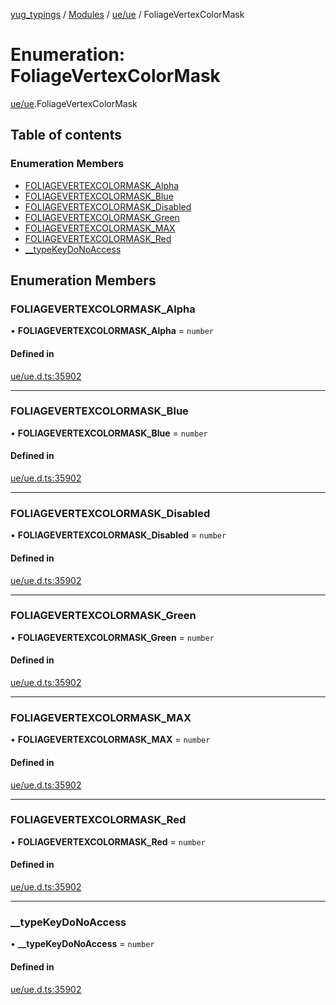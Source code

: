 [yug_typings](../README.md) / [Modules](../modules.md) / [ue/ue](../modules/ue_ue.md) / FoliageVertexColorMask

# Enumeration: FoliageVertexColorMask

[ue/ue](../modules/ue_ue.md).FoliageVertexColorMask

## Table of contents

### Enumeration Members

- [FOLIAGEVERTEXCOLORMASK\_Alpha](ue_ue.FoliageVertexColorMask.md#foliagevertexcolormask_alpha)
- [FOLIAGEVERTEXCOLORMASK\_Blue](ue_ue.FoliageVertexColorMask.md#foliagevertexcolormask_blue)
- [FOLIAGEVERTEXCOLORMASK\_Disabled](ue_ue.FoliageVertexColorMask.md#foliagevertexcolormask_disabled)
- [FOLIAGEVERTEXCOLORMASK\_Green](ue_ue.FoliageVertexColorMask.md#foliagevertexcolormask_green)
- [FOLIAGEVERTEXCOLORMASK\_MAX](ue_ue.FoliageVertexColorMask.md#foliagevertexcolormask_max)
- [FOLIAGEVERTEXCOLORMASK\_Red](ue_ue.FoliageVertexColorMask.md#foliagevertexcolormask_red)
- [\_\_typeKeyDoNoAccess](ue_ue.FoliageVertexColorMask.md#__typekeydonoaccess)

## Enumeration Members

### FOLIAGEVERTEXCOLORMASK\_Alpha

• **FOLIAGEVERTEXCOLORMASK\_Alpha** = `number`

#### Defined in

[ue/ue.d.ts:35902](https://github.com/YugMetaverse/yug_typings/blob/25cad34/ue/ue.d.ts#L35902)

___

### FOLIAGEVERTEXCOLORMASK\_Blue

• **FOLIAGEVERTEXCOLORMASK\_Blue** = `number`

#### Defined in

[ue/ue.d.ts:35902](https://github.com/YugMetaverse/yug_typings/blob/25cad34/ue/ue.d.ts#L35902)

___

### FOLIAGEVERTEXCOLORMASK\_Disabled

• **FOLIAGEVERTEXCOLORMASK\_Disabled** = `number`

#### Defined in

[ue/ue.d.ts:35902](https://github.com/YugMetaverse/yug_typings/blob/25cad34/ue/ue.d.ts#L35902)

___

### FOLIAGEVERTEXCOLORMASK\_Green

• **FOLIAGEVERTEXCOLORMASK\_Green** = `number`

#### Defined in

[ue/ue.d.ts:35902](https://github.com/YugMetaverse/yug_typings/blob/25cad34/ue/ue.d.ts#L35902)

___

### FOLIAGEVERTEXCOLORMASK\_MAX

• **FOLIAGEVERTEXCOLORMASK\_MAX** = `number`

#### Defined in

[ue/ue.d.ts:35902](https://github.com/YugMetaverse/yug_typings/blob/25cad34/ue/ue.d.ts#L35902)

___

### FOLIAGEVERTEXCOLORMASK\_Red

• **FOLIAGEVERTEXCOLORMASK\_Red** = `number`

#### Defined in

[ue/ue.d.ts:35902](https://github.com/YugMetaverse/yug_typings/blob/25cad34/ue/ue.d.ts#L35902)

___

### \_\_typeKeyDoNoAccess

• **\_\_typeKeyDoNoAccess** = `number`

#### Defined in

[ue/ue.d.ts:35902](https://github.com/YugMetaverse/yug_typings/blob/25cad34/ue/ue.d.ts#L35902)
